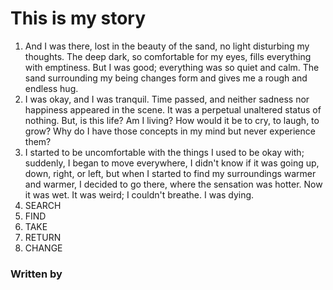 # This is my story 

1. And I was there, lost in the beauty of the sand, no light disturbing my thoughts. The deep dark, so comfortable for my eyes, fills everything with emptiness. But I was good; everything was so quiet and calm. The sand surrounding my being changes form and gives me a rough and endless hug.
2. I was okay, and I was tranquil. Time passed, and neither sadness nor happiness appeared in the scene. It was a perpetual unaltered status of nothing. But, is this life? Am I living? How would it be to cry, to laugh, to grow? Why do I have those concepts in my mind but never experience them?
3. I started to be uncomfortable with the things I used to be okay with; suddenly, I began to move everywhere,   I didn't know if it was going up, down, right, or left, but when I started to find my surroundings warmer and warmer, I decided to go there, where the sensation was hotter. Now it was wet. It was weird; I couldn't breathe. I was dying.
4. SEARCH
5. FIND
6. TAKE
7. RETURN
8. CHANGE

### Written by 